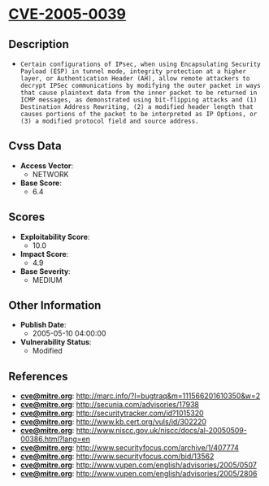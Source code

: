 
# [CVE-2005-0039](http://marc.info/?l=bugtraq&m=111566201610350&w=2)

## Description

- `Certain configurations of IPsec, when using Encapsulating Security Payload (ESP) in tunnel mode, integrity protection at a higher layer, or Authentication Header (AH), allow remote attackers to decrypt IPSec communications by modifying the outer packet in ways that cause plaintext data from the inner packet to be returned in ICMP messages, as demonstrated using bit-flipping attacks and (1) Destination Address Rewriting, (2) a modified header length that causes portions of the packet to be interpreted as IP Options, or (3) a modified protocol field and source address.`

## Cvss Data

- **Access Vector**:
  - NETWORK
- **Base Score**:
  - 6.4

## Scores

- **Exploitability Score**:
  - 10.0
- **Impact Score**:
  - 4.9
- **Base Severity**:
  - MEDIUM

## Other Information

- **Publish Date**:
  - 2005-05-10 04:00:00
- **Vulnerability Status**:
  - Modified

## References

- **cve@mitre.org**: http://marc.info/?l=bugtraq&m=111566201610350&w=2
- **cve@mitre.org**: http://secunia.com/advisories/17938
- **cve@mitre.org**: http://securitytracker.com/id?1015320
- **cve@mitre.org**: http://www.kb.cert.org/vuls/id/302220
- **cve@mitre.org**: http://www.niscc.gov.uk/niscc/docs/al-20050509-00386.html?lang=en
- **cve@mitre.org**: http://www.securityfocus.com/archive/1/407774
- **cve@mitre.org**: http://www.securityfocus.com/bid/13562
- **cve@mitre.org**: http://www.vupen.com/english/advisories/2005/0507
- **cve@mitre.org**: http://www.vupen.com/english/advisories/2005/2806
